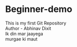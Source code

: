 # Beginner-demo
This is my first Git Repository
<br>
Author - Abhinav Dixit
<br>
Ik din mar jaayega
<br>
murgae ki maut

